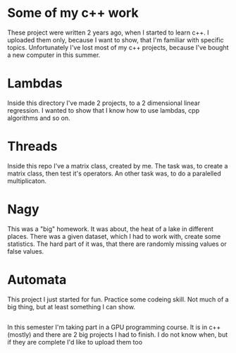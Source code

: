 # Some of my c++ work
These project were written 2 years ago, when I started to learn c++.
I uploaded them only, because I want to show, that I'm familiar with specific topics.
Unfortunately I've lost most of my c++ projects, because I've bought a new computer in this summer.

# Lambdas
Inside this directory I've made 2 projects, to a 2 dimensional linear regression. I wanted to show that I know how to use lambdas, cpp algorithms and so on.

# Threads
Inside this repo I've a matrix class, created by me. The task was, to create a matrix class, then test it's operators. An other task was, to do a paralelled multiplicaton.

# Nagy
This was a "big" homework. It was about, the heat of a lake in different places. There was a given dataset, which I had to work with, create some statistics. The hard part of it was, that there are randomly missing values or false values.

# Automata
This project I just started for fun. Practice some codeing skill. Not much of a big thing, but at least something I can show.  
##
In this semester I'm taking part in a GPU programming course. It is in c++ (mostly) and there are 2 big projects I had to finish. I do not know when, but if they are complete I'd like to upload them too
